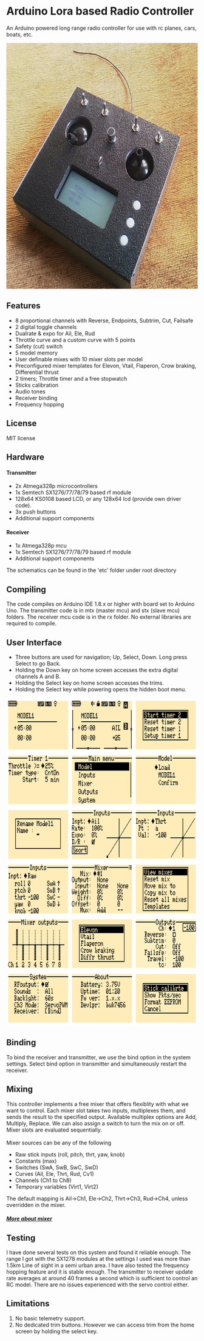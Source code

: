 # Arduino Lora based Radio Controller

An Arduino powered long range radio controller for use with rc planes, cars, boats, etc.

<p align="center">
<img src="img1.jpg" width="712" height="648"/>
</p>

## Features
- 8 proportional channels with Reverse, Endpoints, Subtrim, Cut, Failsafe
- 2 digital toggle channels
- Dualrate & expo for Ail, Ele, Rud
- Throttle curve and a custom curve with 5 points
- Safety (cut) switch
- 5 model memory
- User definable mixes with 10 mixer slots per model
- Preconfigured mixer templates for Elevon, Vtail, Flaperon, Crow braking, Differential thrust
- 2 timers; Throttle timer and a free stopwatch
- Sticks calibration
- Audio tones
- Receiver binding
- Frequency hopping 

## License
MIT license

## Hardware
#### Transmitter
- 2x Atmega328p microcontrollers
- 1x Semtech SX1276/77/78/79 based rf module 
- 128x64 KS0108 based LCD, or any 128x64 lcd (provide own driver code).
- 3x push buttons
- Additional support components

#### Receiver
- 1x Atmega328p mcu
- 1x Semtech SX1276/77/78/79 based rf module
- Additional support components

The schematics can be found in the 'etc' folder under root directory

## Compiling
The code compiles on Arduino IDE 1.8.x or higher with board set to Arduino Uno. 
The transmitter code is in mtx (master mcu) and stx (slave mcu) folders. The receiver mcu code is in 
the rx folder. No external libraries are required to compile.

## User Interface
- Three buttons are used for navigation; Up, Select, Down. Long press Select to go Back. 
- Holding the Down key on home screen accesses the extra digital channels A and B.
- Holding the Select key on home screen accesses the trims.
- Holding the Select key while powering opens the hidden boot menu.

<p align="center">
<img src="img2.png" width="816" height="864"/>
</p>

## Binding
To bind the receiver and transmitter, we use the bind option in the system settings. 
Select bind option in transmitter and simultaneously restart the receiver.

## Mixing
This controller implements a free mixer that offers flexiblity with what we want to control. 
Each mixer slot takes two inputs, multiplexes them, and sends the result to the specified output. 
Available multiplex options are Add, Multiply, Replace. We can also assign a switch to turn the mix on or off.
Mixer slots are evaluated sequentially. 
<br>
<br> Mixer sources can be any of the following
- Raw stick inputs (roll, pitch, thrt, yaw, knob)
- Constants (max)
- Switches (SwA, SwB, SwC, SwD)
- Curves (Ail, Ele, Thrt, Rud, Cv1)
- Channels (Ch1 to Ch8)
- Temporary variables (Virt1, Virt2)

The default mapping is Ail->Ch1, Ele->Ch2, Thrt->Ch3, Rud->Ch4, unless overridden in the mixer.

##### [More about mixer](mixer.md)

## Testing
I have done several tests on this system and found it reliable enough. 
The range I got with the SX1278 modules at the settings I used was more than 1.5km Line of sight in a semi urban area. 
I have also tested the frequency hopping feature and it is stable enough. 
The transmitter to receiver update rate averages at around 40 frames a second which is sufficient to control an RC model. 
There are no issues experienced with the servo control either. 

## Limitations
1. No basic telemetry support. 
2. No dedicated trim buttons. However we can access trim from the home screen by holding the select key.
